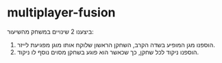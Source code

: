 # multiplayer-fusion

ביצענו 2 שינויים במשחק מהשיעור:
1.  הוספנו מגן המופיע בשדה הקרב, השחקן הראשון שלוקח אותו מוגן מפגיעת לייזר.
2.  הוספנו ניקוד לכל שחקן, כך שכאשר הוא פוגע בשחקן מסוים נוסף לו ניקוד. 
